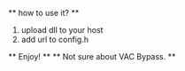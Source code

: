 
** how to use it? **
 1. upload dll to your host
 2. add url to config.h

** Enjoy! **
** Not sure about VAC Bypass. **

